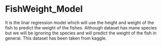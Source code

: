# FishWeight_Model
It is the linar regression model which will use the height and weight of the fish to predict the weight of the fishes. Although dataset has mane species but we will be ignoring the species and will predict the weight of the fish in general. This dataset has been taken from kaggle.
